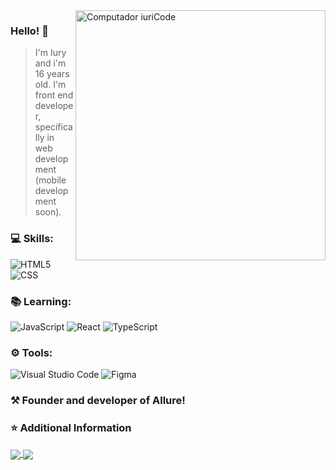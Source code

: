 <img src="https://raw.githubusercontent.com/MicaelliMedeiros/micaellimedeiros/master/image/computer-illustration.png" min-width="400px" max-width="400px" width="400px" align="right" alt="Computador iuriCode">

<h3> Hello! 👋 </h3>

> I'm Iury and i'm 16 years old. I'm front end developer, specifically in web development (mobile development soon).

<h3> 💻 Skills: </h3>

  ![HTML5](https://img.shields.io/badge/-HTML5-333333?style=flat&logo=HTML5)
  ![CSS](https://img.shields.io/badge/-CSS-333333?style=flat&logo=CSS3&logoColor=1572B6)
  
<h3> 📚 Learning: </h3>

   ![JavaScript](https://img.shields.io/badge/-JavaScript-333333?style=flat&logo=javascript)
   ![React](https://img.shields.io/badge/-ReactJS-333333?style=flat&logo=react)
   ![TypeScript](https://img.shields.io/badge/-TypeScript-333333?style=flat&logo=typescript)
 
<h3> ⚙ Tools: </h3>

  ![Visual Studio Code](https://img.shields.io/badge/-Visual%20Studio%20Code-333333?style=flat&logo=visual-studio-code&logoColor=007ACC)
  ![Figma](https://img.shields.io/badge/-Figma-333333?style=flat&logo=figma&logoColor=007ACC)
  
<h3> ⚒ Founder and developer of Allure! </h3>

<h3> ⭐ Additional Information </h3>

<a href="https://github.com/iuryyxd">
  <img align="center" src="https://github-readme-stats.vercel.app/api/top-langs/?username=iuryyxd&theme=dracula" />
</a>

<a href="https://github.com/iuryyxd">
 <img align="center" src="https://github-readme-stats.vercel.app/api?username=iuryyxd&show_icons=true&theme=dracula"/>
</a>
